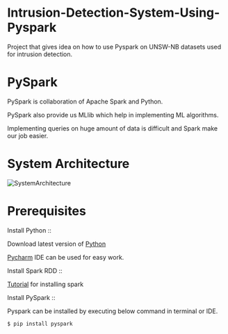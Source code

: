 # Intrusion-Detection-System-Using-Pyspark
Project that gives idea on how to use Pyspark on UNSW-NB datasets used for intrusion detection.

# PySpark
PySpark is collaboration of Apache Spark and Python.

PySpark also provide us MLlib which help in implementing ML algorithms.

Implementing queries on huge amount of data is difficult and Spark make our job easier.

# System Architecture

![SystemArchitecture](https://user-images.githubusercontent.com/18304197/61031713-b28a0380-a3dd-11e9-9992-5b732dbef3cc.png)


# Prerequisites 

Install Python :: 

Download latest version of [Python](https://www.python.org/downloads/)

[Pycharm](https://www.jetbrains.com/pycharm/) IDE can be used for easy work.


Install Spark RDD ::

[Tutorial](https://spark.apache.org/docs/latest/index.html) for installing spark

Install PySpark ::

Pyspark can be installed by executing below command in terminal or IDE.

```
$ pip install pyspark 
```

